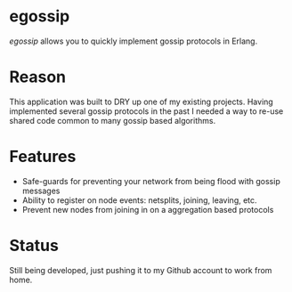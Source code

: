 egossip
=======

*egossip* allows you to quickly implement gossip protocols in Erlang.

Reason
======

This application was built to DRY up one of my existing projects. Having
implemented several gossip protocols in the past I needed a way to re-use shared code common
to many gossip based algorithms.

Features
========

* Safe-guards for preventing your network from being flood with gossip messages
* Ability to register on node events: netsplits, joining, leaving, etc.
* Prevent new nodes from joining in on a aggregation based protocols

Status
======

Still being developed, just pushing it to my Github account to work from home.
